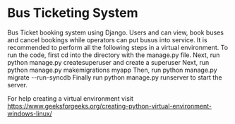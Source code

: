 # Bus Ticketing System
Bus Ticket booking system using Django. Users and can view, book buses and cancel bookings while operators can put busus into service.
It is recommended to perform all the following steps in a virtual environment.
To run the code, first cd into the directory with the manage.py file.
Next, run  python manage.py createsuperuser and create a superuser
Next, run python manage.py makemigrations myapp
Then, run python manage.py migrate --run-syncdb
Finally run python manage.py runserver to start the server.

For help creating a virtual environment visit https://www.geeksforgeeks.org/creating-python-virtual-environment-windows-linux/ 
